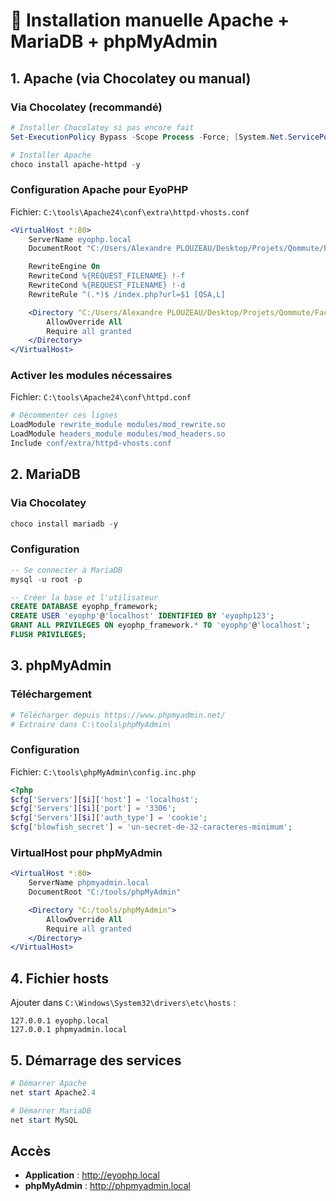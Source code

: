 # 🔧 Installation manuelle Apache + MariaDB + phpMyAdmin

## 1. Apache (via Chocolatey ou manual)

### Via Chocolatey (recommandé)

```powershell
# Installer Chocolatey si pas encore fait
Set-ExecutionPolicy Bypass -Scope Process -Force; [System.Net.ServicePointManager]::SecurityProtocol = [System.Net.ServicePointManager]::SecurityProtocol -bor 3072; iex ((New-Object System.Net.WebClient).DownloadString('https://community.chocolatey.org/install.ps1'))

# Installer Apache
choco install apache-httpd -y
```

### Configuration Apache pour EyoPHP

Fichier: `C:\tools\Apache24\conf\extra\httpd-vhosts.conf`

```apache
<VirtualHost *:80>
    ServerName eyophp.local
    DocumentRoot "C:/Users/Alexandre PLOUZEAU/Desktop/Projets/Qommute/Factures/framework-php/public"

    RewriteEngine On
    RewriteCond %{REQUEST_FILENAME} !-f
    RewriteCond %{REQUEST_FILENAME} !-d
    RewriteRule ^(.*)$ /index.php?url=$1 [QSA,L]

    <Directory "C:/Users/Alexandre PLOUZEAU/Desktop/Projets/Qommute/Factures/framework-php/public">
        AllowOverride All
        Require all granted
    </Directory>
</VirtualHost>
```

### Activer les modules nécessaires

Fichier: `C:\tools\Apache24\conf\httpd.conf`

```apache
# Décommenter ces lignes
LoadModule rewrite_module modules/mod_rewrite.so
LoadModule headers_module modules/mod_headers.so
Include conf/extra/httpd-vhosts.conf
```

## 2. MariaDB

### Via Chocolatey

```powershell
choco install mariadb -y
```

### Configuration

```sql
-- Se connecter à MariaDB
mysql -u root -p

-- Créer la base et l'utilisateur
CREATE DATABASE eyophp_framework;
CREATE USER 'eyophp'@'localhost' IDENTIFIED BY 'eyophp123';
GRANT ALL PRIVILEGES ON eyophp_framework.* TO 'eyophp'@'localhost';
FLUSH PRIVILEGES;
```

## 3. phpMyAdmin

### Téléchargement

```powershell
# Télécharger depuis https://www.phpmyadmin.net/
# Extraire dans C:\tools\phpMyAdmin\
```

### Configuration

Fichier: `C:\tools\phpMyAdmin\config.inc.php`

```php
<?php
$cfg['Servers'][$i]['host'] = 'localhost';
$cfg['Servers'][$i]['port'] = '3306';
$cfg['Servers'][$i]['auth_type'] = 'cookie';
$cfg['blowfish_secret'] = 'un-secret-de-32-caracteres-minimum';
```

### VirtualHost pour phpMyAdmin

```apache
<VirtualHost *:80>
    ServerName phpmyadmin.local
    DocumentRoot "C:/tools/phpMyAdmin"

    <Directory "C:/tools/phpMyAdmin">
        AllowOverride All
        Require all granted
    </Directory>
</VirtualHost>
```

## 4. Fichier hosts

Ajouter dans `C:\Windows\System32\drivers\etc\hosts` :

```
127.0.0.1 eyophp.local
127.0.0.1 phpmyadmin.local
```

## 5. Démarrage des services

```powershell
# Démarrer Apache
net start Apache2.4

# Démarrer MariaDB
net start MySQL
```

## Accès

-   **Application** : http://eyophp.local
-   **phpMyAdmin** : http://phpmyadmin.local
